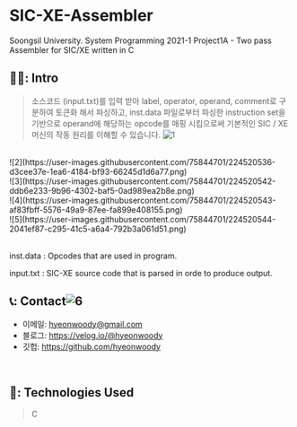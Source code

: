 # SIC-XE-Assembler
Soongsil University. System Programming 2021-1 Project1A - Two pass Assembler for SIC/XE written in C
## 🧑‍💻: Intro
>소스코드 (input.txt)를 입력 받아 label, operator, operand, comment로 구분하여 토큰화 해서 파싱하고,
inst.data 파일로부터 파싱한 instruction set을 기반으로 operand에 해당하는 opcode를 매핑 시킴으로써 기본적인 SIC / XE 머신의 작동 원리를 이해할 수 있습니다.
![1](https://user-images.githubusercontent.com/75844701/224520533-acb44d62-b3b1-4eb4-bf33-fb64456e1547.png)
</br>
![2](https://user-images.githubusercontent.com/75844701/224520536-d3cee37e-1ea6-4184-bf93-66245d1d6a77.png)
</br>
![3](https://user-images.githubusercontent.com/75844701/224520542-ddb6e233-9b96-4302-baf5-0ad989ea2b8e.png)
</br>
![4](https://user-images.githubusercontent.com/75844701/224520543-af83fbff-5576-49a9-87ee-fa899e408155.png)
</br>
![5](https://user-images.githubusercontent.com/75844701/224520544-2041ef87-c295-41c5-a6a4-792b3a061d51.png)

</br>
</br>

inst.data :
Opcodes that are used in program.
</br>

input.txt :
SIC-XE source code that is parsed in orde to produce output.
</br>



## 📞: Contact![6](https://user-images.githubusercontent.com/75844701/224520548-f393c0ba-c5e1-41ea-a16e-27e6cb5dccdb.png)

- 이메일: hyeonwoody@gmail.com
- 블로그: https://velog.io/@hyeonwoody
- 깃헙: https://github.com/hyeonwoody

</br>

## 🧱: Technologies Used
>C
